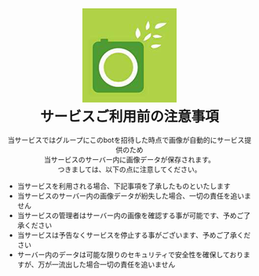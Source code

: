 <h1 align="center">
    <img src="https://raw.githubusercontent.com/ohanamisan/famiphoto-support/master/docs/images/famiphoto-icon-192x192.png" alt="FamiPhoto icon" width="192">
    <br>サービスご利用前の注意事項
</h1>

<div align="center">
    当サービスではグループにこのbotを招待した時点で画像が自動的にサービス提供のため<br>
    当サービスのサーバー内に画像データが保存されます。<br>
    つきましては、以下の点に注意してください。
</div>

- 当サービスを利用される場合、下記事項を了承したものといたします
- 当サービスのサーバー内の画像データが紛失した場合、一切の責任を追いません
- 当サービスの管理者はサーバー内の画像を確認する事が可能です、予めご了承ください
- 当サービスは予告なくサービスを停止する事がございます、予めご了承ください
- サーバー内のデータは可能な限りのセキュリティで安全性を確保しておりますが、万が一流出した場合一切の責任を追いません
